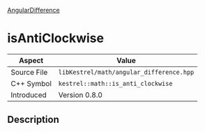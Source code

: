 [AngularDifference](index.md)
# isAntiClockwise
| Aspect | Value |
| --- | --- |
| Source File | `libKestrel/math/angular_difference.hpp` |
| C++ Symbol | `kestrel::math::is_anti_clockwise` |
| Introduced | Version 0.8.0 |
## Description
